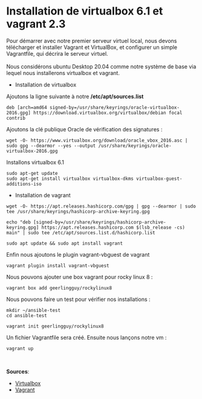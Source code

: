 # Installation de virtualbox 6.1 et vagrant 2.3
Pour démarrer avec notre premier serveur virtuel local, nous devons télécharger et installer Vagrant et VirtualBox, et configurer un simple Vagrantfile, qui décrira le serveur virtuel.
<br><br>
Nous considérons ubuntu Desktop 20.04 comme notre système de base via lequel nous installerons virtualbox et vagrant.

- Installation de virtualbox

Ajoutons la ligne suivante à notre **/etc/apt/sources.list**
```
deb [arch=amd64 signed-by=/usr/share/keyrings/oracle-virtualbox-2016.gpg] https://download.virtualbox.org/virtualbox/debian focal contrib
```

Ajoutons la clé publique Oracle de vérification des signatures :
```
wget -O- https://www.virtualbox.org/download/oracle_vbox_2016.asc | sudo gpg --dearmor --yes --output /usr/share/keyrings/oracle-virtualbox-2016.gpg
```

Installons virtualbox 6.1
```
sudo apt-get update
sudo apt-get install virtualbox virtualbox-dkms virtualbox-guest-additions-iso
```

- Installation de vagrant
```
wget -O- https://apt.releases.hashicorp.com/gpg | gpg --dearmor | sudo tee /usr/share/keyrings/hashicorp-archive-keyring.gpg
```

```
echo "deb [signed-by=/usr/share/keyrings/hashicorp-archive-keyring.gpg] https://apt.releases.hashicorp.com $(lsb_release -cs) main" | sudo tee /etc/apt/sources.list.d/hashicorp.list
```

```
sudo apt update && sudo apt install vagrant
```

Enfin nous ajoutons le plugin vagrant-vbguest de vagrant
```
vagrant plugin install vagrant-vbguest
```

Nous pouvons ajouter une box vagrant pour rocky linux 8 :
```
vagrant box add geerlingguy/rockylinux8
```

Nous pouvons faire un test pour vérifier nos installations :
```
mkdir ~/ansible-test
cd ansible-test
```

```
vagrant init geerlingguy/rockylinux8
```

Un fichier Vagrantfile sera créé. Ensuite nous lançons notre vm :
```
vagrant up
```

<br>

**Sources**: 
- [Virtualbox](https://www.virtualbox.org/wiki/Linux_Downloads)
- [Vagrant](https://www.vagrantup.com/downloads)